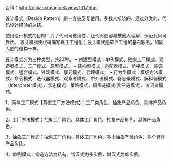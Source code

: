 百科：http://c.biancheng.net/view/1317.html

设计模式（Design Pattern）是一套被反复使用、多数人知晓的、经过分类的、代码设计经验的总结。

使用设计模式的目的：为了代码可重用性、让代码更容易被他人理解、保证代码可靠性。 设计模式使代码编写真正工程化；设计模式是软件工程的基石脉络，如同大厦的结构一样。

设计模式分为三种类型，共23种。
• 创建型模式：单例模式、抽象工厂模式、建造者模式、工厂模式、原型模式。
• 结构型模式：适配器模式、桥接模式、装饰模式、组合模式、外观模式、享元模式、代理模式。
• 行为型模式：模版方法模式、命令模式、迭代器模式、观察者模式、中介者模式、备忘录模式、解释器模式（Interpreter模式）、状态模式、策略模式、职责链模式(责任链模式)、访问者模式。

1、简单工厂模式【静态工厂方法模式】：工厂类角色、抽象产品角色、具体产品角色。

2、工厂方法模式：抽象工厂角色、具体工厂角色、抽象产品角色、具体产品角色。

3、抽象工厂模式：抽象工厂角色、具体工厂角色、多个抽象产品角色、多个具体产品角色。

4、单例模式：构造方法为私有，饿汉式为多实例，懒汉式为单实例。
